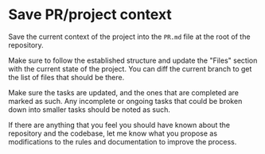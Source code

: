 
# Save PR/project context

Save the current context of the project into the `PR.md` file at the root of the repository.

Make sure to follow the established structure and update the "Files" section with the current state
of the project. You can diff the current branch to get the list of files that should be there.

Make sure the tasks are updated, and the ones that are completed are marked as such. Any incomplete
or ongoing tasks that could be broken down into smaller tasks should be noted as such.

If there are anything that you feel you should have known about the repository and the codebase, let
me know what you propose as modifications to the rules and documentation to improve the process.
